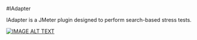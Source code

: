 #IAdapter

IAdapter is a JMeter plugin designed to perform search-based stress tests.

[![IMAGE ALT TEXT](http://img.youtube.com/vi/Imdls1V1Wac/0.jpg)](http://www.youtube.com/watch?v=Imdls1V1Wac "How IAdapter Works")

